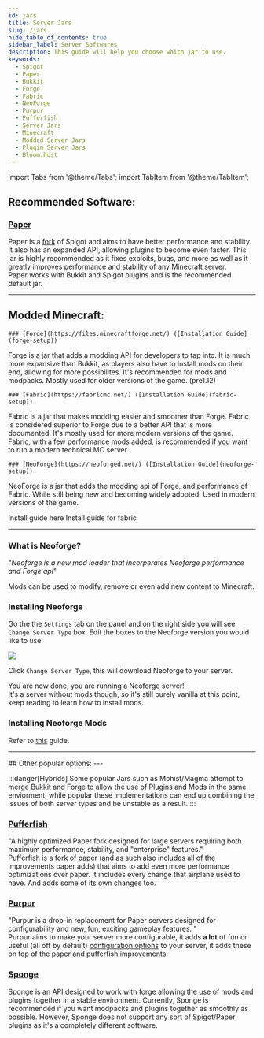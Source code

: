 ```yaml
---
id: jars
title: Server Jars
slug: /jars
hide_table_of_contents: true
sidebar_label: Server Softwares
description: This guide will help you choose which jar to use.
keywords:
  - Spigot
  - Paper
  - Bukkit
  - Forge
  - Fabric
  - NeoForge
  - Purpur
  - Pufferfish
  - Server Jars
  - Minecraft
  - Modded Server Jars
  - Plugin Server Jars
  - Bloom.host
---
```

import Tabs from '@theme/Tabs';
import TabItem from '@theme/TabItem';

## Recommended Software:

 ### [Paper](https://papermc.io/)
 Paper is a [fork](https://en.wikipedia.org/wiki/Fork_(software_development)) of Spigot and aims to have better performance and stability. It also has an expanded API, allowing plugins to become even faster. This jar is highly recommended as it fixes exploits, bugs, and more as well as it greatly improves performance and stability of any Minecraft server.  
 Paper works with Bukkit and Spigot plugins and is the recommended default jar.

---

## Modded Minecraft:
<Tabs groupId="Modded Installers">
  <TabItem value="Forge" label="Forge">

    ### [Forge](https://files.minecraftforge.net/) ([Installation Guide](forge-setup))
Forge is a jar that adds a modding API for developers to tap into. It is much more expansive than Bukkit, as players also have to install mods on their end, allowing for more possibilites. It's recommended for mods and modpacks. Mostly used for older versions of the game. (pre1.12)

  </TabItem>
  <TabItem value="Fabric" label="Fabric">

    ### [Fabric](https://fabricmc.net/) ([Installation Guide](fabric-setup))
Fabric is a jar that makes modding easier and smoother than Forge. Fabric is considered superior to Forge due to a better API that is more documented. It's mostly used for more modern versions of the game.   
Fabric, with a few performance mods added, is recommended if you want to run a modern technical MC server.

  </TabItem>
  <TabItem value="Neoforge" label="Neoforge">

    ### [NeoForge](https://neoforged.net/) ([Installation Guide](neoforge-setup))
NeoForge is a jar that adds the modding api of Forge, and performance of Fabric. While still being new and becoming widely adopted. Used in modern versions of the game.

  </TabItem>
</Tabs>

<Tabs groupId="Modded Installers">
  <TabItem value="Forge" label="Forge Installer">
  Install guide here
  </TabItem>

  <TabItem value="Fabric" label="Fabric Installer">
  Install guide for fabric
  </TabItem>
  <TabItem value="Neoforge" label="Neoforge Installer">
  
  ---
  ### What is Neoforge?
  "*Neoforge is a new mod loader that incorperates Neoforge performance and Forge api*"
  
  Mods can be used to modify, remove or even add new content to Minecraft.
  
  
  ### Installing Neoforge
  Go the the `Settings` tab on the panel and on the right side you will see `Change Server Type` box. 
  Edit the boxes to the Neoforge version you would like to use.
  
  ![](/plugins_and_modifications/neoforge_setup/NeoforgeInstaller.png)
  
  Click `Change Server Type`, this will download Neoforge to your server. 
  
  You are now done, you are running a Neoforge server!  
  It's a server without mods though, so it's still purely vanilla at this point, keep reading to learn how to install mods.
  
  ### Installing Neoforge Mods
  
  Refer to [this](mods-install.md) guide.
  
  ---

  </TabItem>
</Tabs>
## Other popular options: 
---

:::danger[Hybrids]
Some popular Jars such as Mohist/Magma attempt to merge Bukkit and Forge to allow the use of Plugins and Mods in the same enviorment, while popular these implementations can end up combining the issues of both server types and be unstable as a result.
:::
<Tabs>
  <TabItem value="Pufferfish" label="Pufferfish">

### [Pufferfish](https://github.com/pufferfish-gg/Pufferfish)
"A highly optimized Paper fork designed for large servers requiring both maximum performance, stability, and "enterprise" features."  
Pufferfish is a fork of paper (and as such also includes all of the improvements paper adds) that aims to add even more performance optimizations over paper. It includes every change that airplane used to have. And adds some of its own changes too.

  </TabItem>
  <TabItem value="Purpur" label="Purpur">

### [Purpur](https://purpurmc.org/)
"Purpur is a drop-in replacement for Paper servers designed for configurability and new, fun, exciting gameplay features.
"  
Purpur aims to make your server more configurable, it adds **a lot** of fun or useful (all off by default) [configuration options](https://purpurmc.org/docs/Configuration/) to your server, it adds these on top of the paper and pufferfish improvements.

  </TabItem>
  <TabItem value="Spongepowered" label="Spongepowered">

### [Sponge](https://www.spongepowered.org/)
 Sponge is an API designed to work with forge allowing the use of mods and plugins together in a stable environment. Currently, Sponge is recommended if you want modpacks and plugins together as smoothly as possible. However, Sponge does not support any sort of Spigot/Paper plugins as it's a completely different software.

  </TabItem>
</Tabs>
